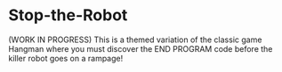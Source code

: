 ﻿# Stop-the-Robot
(WORK IN PROGRESS)
This is a themed variation of the classic game Hangman where you must discover the END PROGRAM code before the killer robot goes on a rampage!

